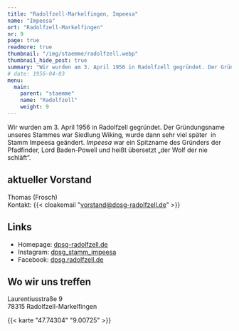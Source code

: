 ```yaml
---
title: "Radolfzell-Markelfingen, Impeesa"
name: "Impeesa"
ort: "Radolfzell-Markelfingen"
nr: 9
page: true
readmore: true
thumbnail: "/img/staemme/radolfzell.webp"
thumbnail_hide_post: true
summary: "Wir wurden am 3. April 1956 in Radolfzell gegründet. Der Gründungsname unseres Stammes war Siedlung Wiking, wurde dann sehr viel später  in Stamm Impeesa geändert. _Impeesa_ war ein Spitzname des Gründers der Pfadfinder, Lord Baden-Powell und heißt übersetzt „der Wolf der nie schläft“. Aktueller Vorstand: Thomas (Frosch) | Homepage: dpsg-radolfzell.de | Instagram: dpsg_stamm_impeesa | Facebook: dpsg.radolfzell.de"
# date: 1956-04-03
menu:
  main:
    parent: "staemme"
    name: "Radolfzell"
    weight: 9
---
```


Wir wurden am 3. April 1956 in Radolfzell gegründet. Der Gründungsname unseres Stammes war Siedlung Wiking, wurde dann sehr viel später  in Stamm Impeesa geändert. _Impeesa_ war ein Spitzname des Gründers der Pfadfinder, Lord Baden-Powell und heißt übersetzt „der Wolf der nie schläft“.

## aktueller Vorstand

Thomas (Frosch)  
Kontakt: {{< cloakemail "vorstand@dpsg-radolfzell.de" >}}

## Links

* Homepage: [dpsg-radolfzell.de](https://dpsg-radolfzell.de/)
* Instagram: [dpsg_stamm_impeesa](https://www.instagram.com/dpsg_stamm_impeesa/)
* Facebook: [dpsg.radolfzell.de](https://www.facebook.com/dpsg.radolfzell.de/)

## Wo wir uns treffen

Laurentiusstraße 9  
78315 Radolfzell-Markelfingen

{{< karte "47.74304" "9.00725" >}}
